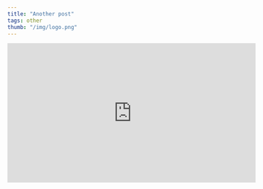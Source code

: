 ```yaml
---
title: "Another post"
tags: other
thumb: "/img/logo.png"
---
```


<iframe width="560" height="315" src="https://www.youtube.com/embed/louUIKDoGfM" title="YouTube video player" frameborder="0" allow="accelerometer; autoplay; clipboard-write; encrypted-media; gyroscope; picture-in-picture" allowfullscreen></iframe>